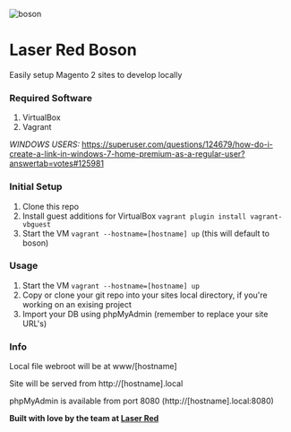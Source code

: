 ![boson](https://i.imgur.com/J17L54O.jpg)
# Laser Red Boson
Easily setup Magento 2 sites to develop locally

### Required Software
1. VirtualBox
2. Vagrant

*WINDOWS USERS:* https://superuser.com/questions/124679/how-do-i-create-a-link-in-windows-7-home-premium-as-a-regular-user?answertab=votes#125981

### Initial Setup

1. Clone this repo
2. Install guest additions for VirtualBox `vagrant plugin install vagrant-vbguest`
3. Start the VM `vagrant --hostname=[hostname] up` (this will default to boson)

### Usage

1. Start the VM `vagrant --hostname=[hostname] up`
2. Copy or clone your git repo into your sites local directory, if you're working on an exising project
3. Import your DB using phpMyAdmin (remember to replace your site URL's)

### Info

Local file webroot will be at www/[hostname]

Site will be served from http://[hostname].local

phpMyAdmin is available from port 8080 (http://[hostname].local:8080)

**Built with love by the team at [Laser Red](https://laser.red)**
